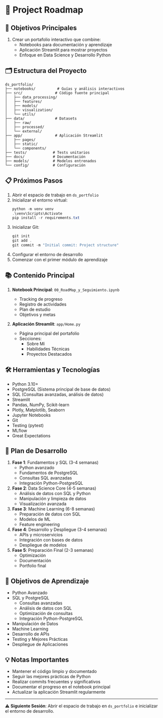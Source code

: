 # 📝 Project Roadmap

## 🎯 Objetivos Principales
1. Crear un portafolio interactivo que combine:
   - Notebooks para documentación y aprendizaje
   - Aplicación Streamlit para mostrar proyectos
   - Enfoque en Data Science y Desarrollo Python

## 🗂️ Estructura del Proyecto
```
ds_portfolio/
├── notebooks/          # Guías y análisis interactivos
├── src/               # Código fuente principal
│   ├── data_processing/
│   ├── features/
│   ├── models/
│   ├── visualization/
│   └── utils/
├── data/              # Datasets
│   ├── raw/
│   ├── processed/
│   └── external/
├── app/               # Aplicación Streamlit
│   ├── pages/
│   ├── static/
│   └── components/
├── tests/            # Tests unitarios
├── docs/             # Documentación
├── models/           # Modelos entrenados
└── config/           # Configuración
```

## 📋 Próximos Pasos
1. Abrir el espacio de trabajo en `ds_portfolio`
2. Inicializar el entorno virtual:
   ```powershell
   python -m venv venv
   .\venv\Scripts\Activate
   pip install -r requirements.txt
   ```
3. Inicializar Git:
   ```powershell
   git init
   git add .
   git commit -m "Initial commit: Project structure"
   ```
4. Configurar el entorno de desarrollo
5. Comenzar con el primer módulo de aprendizaje

## 📚 Contenido Principal
1. **Notebook Principal**: `00_RoadMap_y_Seguimiento.ipynb`
   - Tracking de progreso
   - Registro de actividades
   - Plan de estudio
   - Objetivos y metas

2. **Aplicación Streamlit**: `app/Home.py`
   - Página principal del portafolio
   - Secciones:
     - Sobre Mí
     - Habilidades Técnicas
     - Proyectos Destacados

## 🛠️ Herramientas y Tecnologías
- Python 3.10+
- PostgreSQL (Sistema principal de base de datos)
- SQL (Consultas avanzadas, análisis de datos)
- Streamlit
- Pandas, NumPy, Scikit-learn
- Plotly, Matplotlib, Seaborn
- Jupyter Notebooks
- Git
- Testing (pytest)
- MLflow
- Great Expectations

## 📅 Plan de Desarrollo
1. **Fase 1**: Fundamentos y SQL (3-4 semanas)
   - Python avanzado
   - Fundamentos de PostgreSQL
   - Consultas SQL avanzadas
   - Integración Python-PostgreSQL
2. **Fase 2**: Data Science Core (4-5 semanas)
   - Análisis de datos con SQL y Python
   - Manipulación y limpieza de datos
   - Visualización avanzada
3. **Fase 3**: Machine Learning (6-8 semanas)
   - Preparación de datos con SQL
   - Modelos de ML
   - Feature engineering
4. **Fase 4**: Desarrollo y Despliegue (3-4 semanas)
   - APIs y microservicios
   - Integración con bases de datos
   - Despliegue de modelos
5. **Fase 5**: Preparación Final (2-3 semanas)
   - Optimización
   - Documentación
   - Portfolio final

## 🎯 Objetivos de Aprendizaje
- Python Avanzado
- SQL y PostgreSQL
  - Consultas avanzadas
  - Análisis de datos con SQL
  - Optimización de consultas
  - Integración Python-PostgreSQL
- Manipulación de Datos
- Machine Learning
- Desarrollo de APIs
- Testing y Mejores Prácticas
- Despliegue de Aplicaciones

## 💡 Notas Importantes
- Mantener el código limpio y documentado
- Seguir las mejores prácticas de Python
- Realizar commits frecuentes y significativos
- Documentar el progreso en el notebook principal
- Actualizar la aplicación Streamlit regularmente

---
⚠️ **Siguiente Sesión**: Abrir el espacio de trabajo en `ds_portfolio` e inicializar el entorno de desarrollo.
